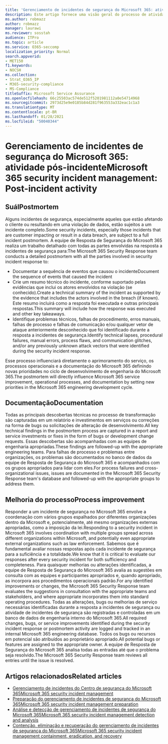 ```yaml
---
title: 'Gerenciamento de incidentes de segurança do Microsoft 365: atividade pós-incidente'
description: Este artigo fornece uma visão geral do processo de atividade pós-incidente de gerenciamento de incidentes de segurança no Microsoft 365.
ms.author: robmazz
author: robmazz
manager: laurawi
ms.reviewer: sosstah
audience: ITPro
ms.topic: article
ms.service: O365-seccomp
localization_priority: Normal
search.appverid:
- MET150
f1.keywords:
- NOCSH
ms.collection:
- Strat_O365_IP
- M365-security-compliance
- MS-Compliance
titleSuffix: Microsoft Service Assurance
ms.openlocfilehash: 66c25503ac574de512f5201981112a0e54714968
ms.sourcegitcommit: 2973d25e9e0185b84d281f963553a332eac1c1a3
ms.translationtype: MT
ms.contentlocale: pt-BR
ms.lasthandoff: 01/28/2021
ms.locfileid: "50040344"
---
```

# <a name="microsoft-365-security-incident-management-post-incident-activity"></a><span data-ttu-id="f3ad8-103">Gerenciamento de incidentes de segurança do Microsoft 365: atividade pós-incidente</span><span class="sxs-lookup"><span data-stu-id="f3ad8-103">Microsoft 365 security incident management: Post-incident activity</span></span>

## <a name="postmortem"></a><span data-ttu-id="f3ad8-104">Suál</span><span class="sxs-lookup"><span data-stu-id="f3ad8-104">Postmortem</span></span>

<span data-ttu-id="f3ad8-105">Alguns incidentes de segurança, especialmente aqueles que estão afetando o cliente ou resultando em uma violação de dados, estão sujeitos a um incidente completo.</span><span class="sxs-lookup"><span data-stu-id="f3ad8-105">Some security incidents, especially those incidents that are customer impacting or result in a data breach, are subject to a full incident postmortem.</span></span> <span data-ttu-id="f3ad8-106">A equipe de Resposta de Segurança do Microsoft 365 realiza um trabalho detalhado com todas as partes envolvidas na resposta a incidentes de segurança para:</span><span class="sxs-lookup"><span data-stu-id="f3ad8-106">The Microsoft 365 Security Response team conducts a detailed postmortem with all the parties involved in security incident response to:</span></span>

- <span data-ttu-id="f3ad8-107">Documentar a sequência de eventos que causou o incidente</span><span class="sxs-lookup"><span data-stu-id="f3ad8-107">Document the sequence of events that caused the incident</span></span>
- <span data-ttu-id="f3ad8-108">Crie um resumo técnico do incidente, conforme suportado pelas evidências que inclui os atores envolvidos na violação (se conhecido).</span><span class="sxs-lookup"><span data-stu-id="f3ad8-108">Create a technical summary of the incident as supported by the evidence that includes the actors involved in the breach (if known).</span></span> <span data-ttu-id="f3ad8-109">Este resumo incluirá como a resposta foi executada e outras principais respostas.</span><span class="sxs-lookup"><span data-stu-id="f3ad8-109">This summary will include how the response was executed and other key takeaways.</span></span>
- <span data-ttu-id="f3ad8-110">Identifique problemas técnicos, falhas de procedimento, erros manuais, falhas de processo e falhas de comunicação e/ou qualquer vetor de ataque anteriormente desconhecido que foi identificado durante a resposta a incidentes de segurança.</span><span class="sxs-lookup"><span data-stu-id="f3ad8-110">Identify technical lapses, procedural failures, manual errors, process flaws, and communication glitches, and/or any previously unknown attack vectors that were identified during the security incident response.</span></span>

<span data-ttu-id="f3ad8-111">Esse processo influenciará diretamente o aprimoramento do serviço, os processos operacionais e a documentação do Microsoft 365 definindo novas prioridades no ciclo de desenvolvimento de engenharia do Microsoft 365.</span><span class="sxs-lookup"><span data-stu-id="f3ad8-111">The postmortem will directly influence Microsoft 365 service improvement, operational processes, and documentation by setting new priorities in the Microsoft 365 engineering development cycle.</span></span>

## <a name="documentation"></a><span data-ttu-id="f3ad8-112">Documentação</span><span class="sxs-lookup"><span data-stu-id="f3ad8-112">Documentation</span></span>

<span data-ttu-id="f3ad8-113">Todas as principais descobertas técnicas no processo de transformação são capturadas em um relatório e investimentos em serviços ou correções na forma de bugs ou solicitações de alteração de desenvolvimento.</span><span class="sxs-lookup"><span data-stu-id="f3ad8-113">All key technical findings in the postmortem process are captured in a report and service investments or fixes in the form of bugs or development change requests.</span></span> <span data-ttu-id="f3ad8-114">Essas descobertas são acompanhadas com as equipes de engenharia apropriadas.</span><span class="sxs-lookup"><span data-stu-id="f3ad8-114">These findings are followed-up with the appropriate engineering teams.</span></span> <span data-ttu-id="f3ad8-115">Para falhas de processo e problemas entre organizações, os problemas são documentados no banco de dados da equipe de Resposta de Segurança do Microsoft 365 e acompanhados com os grupos apropriados para lidar com eles.</span><span class="sxs-lookup"><span data-stu-id="f3ad8-115">For process failures and cross-organizational issues, issues are documented in the Microsoft 365 Security Response team's database and followed-up with the appropriate groups to address them.</span></span>

## <a name="process-improvement"></a><span data-ttu-id="f3ad8-116">Melhoria do processo</span><span class="sxs-lookup"><span data-stu-id="f3ad8-116">Process improvement</span></span>

<span data-ttu-id="f3ad8-117">Responder a um incidente de segurança no Microsoft 365 envolve a coordenação com vários grupos espalhados por diferentes organizações dentro da Microsoft e, potencialmente, até mesmo organizações externas apropriadas, como a imposição da lei.</span><span class="sxs-lookup"><span data-stu-id="f3ad8-117">Responding to a security incident in Microsoft 365 involves coordination with multiple groups spread across different organizations within Microsoft, and potentially even appropriate external organizations such as law enforcement.</span></span> <span data-ttu-id="f3ad8-118">Sabemos que é fundamental avaliar nossas respostas após cada incidente de segurança para a suficiência e a totalidade.</span><span class="sxs-lookup"><span data-stu-id="f3ad8-118">We know that it is critical to evaluate our responses after every security incident for both sufficiency and completeness.</span></span> <span data-ttu-id="f3ad8-119">Para quaisquer melhorias ou alterações identificadas, a equipe de Resposta de Segurança do Microsoft 365 avalia as sugestões em consulta com as equipes e participantes apropriados e, quando apropriado, as incorpora aos procedimentos operacionais padrão.</span><span class="sxs-lookup"><span data-stu-id="f3ad8-119">For any identified improvements or changes, the Microsoft 365 Security Response team evaluates the suggestions in consultation with the appropriate teams and stakeholders, and where appropriate incorporates them into standard operating procedures.</span></span> <span data-ttu-id="f3ad8-120">Todas as alterações, bugs ou melhorias de serviço necessárias identificadas durante a resposta a incidentes de segurança ou atividade de incidentes de segurança são registradas e controladas em um banco de dados de engenharia interno do Microsoft 365.</span><span class="sxs-lookup"><span data-stu-id="f3ad8-120">All required changes, bugs, or service improvements identified during the security incident response or postmortem activity are logged and tracked in an internal Microsoft 365 engineering database.</span></span> <span data-ttu-id="f3ad8-121">Todos os bugs ou recursos em potencial são atribuídos ao proprietário apropriado.</span><span class="sxs-lookup"><span data-stu-id="f3ad8-121">All potential bugs or features are assigned to the appropriate owner.</span></span> <span data-ttu-id="f3ad8-122">A equipe de Resposta de Segurança do Microsoft 365 analisa todas as entradas até que o problema seja resolvido.</span><span class="sxs-lookup"><span data-stu-id="f3ad8-122">The Microsoft 365 Security Response team reviews all entries until the issue is resolved.</span></span>

## <a name="related-articles"></a><span data-ttu-id="f3ad8-123">Artigos relacionados</span><span class="sxs-lookup"><span data-stu-id="f3ad8-123">Related articles</span></span>

- [<span data-ttu-id="f3ad8-124">Gerenciamento de incidentes do Centro de segurança do Microsoft 365</span><span class="sxs-lookup"><span data-stu-id="f3ad8-124">Microsoft 365 security incident management</span></span>](assurance-security-incident-management.md)
- [<span data-ttu-id="f3ad8-125">Preparação do gerenciamento de incidentes de segurança do Microsoft 365</span><span class="sxs-lookup"><span data-stu-id="f3ad8-125">Microsoft 365 security incident management preparation</span></span>](assurance-sim-preparation.md)
- [<span data-ttu-id="f3ad8-126">Análise e detecção de gerenciamento de incidentes de segurança do Microsoft 365</span><span class="sxs-lookup"><span data-stu-id="f3ad8-126">Microsoft 365 security incident management detection and analysis</span></span>](assurance-sim-detection-analysis.md)
- [<span data-ttu-id="f3ad8-127">Contenção, eliminação e recuperação do gerenciamento de incidentes de segurança do Microsoft 365</span><span class="sxs-lookup"><span data-stu-id="f3ad8-127">Microsoft 365 security incident management containment, eradication, and recovery</span></span>](assurance-sim-containment-eradication-recovery.md)
